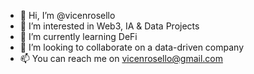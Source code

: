 - 👋 Hi, I’m @vicenrosello
- 👀 I’m interested in Web3, IA & Data Projects 
- 🌱 I’m currently learning DeFi 
- 💞️ I’m looking to collaborate on a data-driven company
- 📫 You can reach me on vicenrosello@gmail.com 

<!---
vicenrosello/vicenrosello is a ✨ special ✨ repository because its `README.md` (this file) appears on your GitHub profile.
You can click the Preview link to take a look at your changes.
--->
